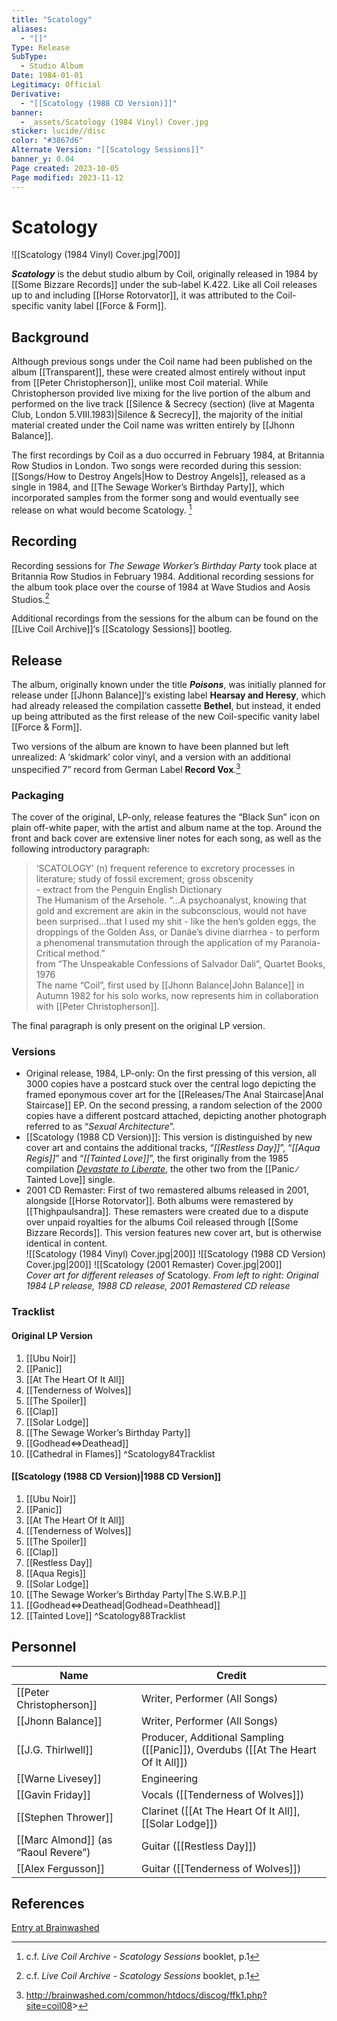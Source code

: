 ```yaml
---
title: "Scatology"
aliases:
  - "[]"
Type: Release
SubType:
  - Studio Album
Date: 1984-01-01
Legitimacy: Official
Derivative:
  - "[[Scatology (1988 CD Version)]]"
banner:
  - _assets/Scatology (1984 Vinyl) Cover.jpg
sticker: lucide//disc
color: "#3867d6"
Alternate Version: "[[Scatology Sessions]]"
banner_y: 0.04
Page created: 2023-10-05
Page modified: 2023-11-12
---
```


# Scatology

![[Scatology (1984 Vinyl) Cover.jpg|700]]

*__Scatology__* is the debut studio album by Coil, originally released in 1984 by [[Some Bizzare Records]] under the sub-label K.422. Like all Coil releases up to and including [[Horse Rotorvator]], it was attributed to the Coil-specific vanity label [[Force & Form]].

## Background

Although previous songs under the Coil name had been published on the album [[Transparent]], these were created almost entirely without input from [[Peter Christopherson]], unlike most Coil material. While Christopherson provided live mixing for the live portion of the album and performed on the live track [[Silence & Secrecy (section) (live at Magenta Club, London 5.VIII.1983)|Silence & Secrecy]], the majority of the initial material created under the Coil name was written entirely by [[Jhonn Balance]].

The first recordings by Coil as a duo occurred in February 1984, at Britannia Row Studios in London. Two songs were recorded during this session: [[Songs/How to Destroy Angels|How to Destroy Angels]], released as a single in 1984, and [[The Sewage Worker’s Birthday Party]], which incorporated samples from the former song and would eventually see release on what would become Scatology. [^1]

## Recording

Recording sessions for *The Sewage Worker’s Birthday Party* took place at Britannia Row Studios in February 1984. Additional recording sessions for the album took place over the course of 1984 at Wave Studios and Aosis Studios.[^1]

Additional recordings from the sessions for the album can be found on the [[Live Coil Archive]]‘s [[Scatology Sessions]] bootleg.

## Release

The album, originally known under the title *__Poisons__*, was initially planned for release under [[Jhonn Balance]]‘s existing label __Hearsay and Heresy__, which had already released the compilation cassette __Bethel__, but instead, it ended up being attributed as the first release of the new Coil-specific vanity label [[Force & Form]].

Two versions of the album are known to have been planned but left unrealized: A ‘skidmark’ color vinyl, and a version with an additional unspecified 7” record from German Label __Record Vox__.[^2]

### Packaging

The cover of the original, LP-only, release features the “Black Sun” icon on plain off-white paper, with the artist and album name at the top. Around the front and back cover are extensive liner notes for each song, as well as the following introductory paragraph:

> ‘SCATOLOGY’ (n) frequent reference to excretory processes in literature; study of fossil excrement; gross obscenity <br> - extract from the Penguin English Dictionary  
> The Humanism of the Arsehole. “…A psychoanalyst, knowing that gold and excrement are akin in the subconscious, would not have been surprised…that I used my shit - like the hen’s golden eggs, the droppings of the Golden Ass, or Danäe’s divine diarrhea - to perform a phenomenal transmutation through the application of my Paranoia-Critical method.” <br> from “The Unspeakable Confessions of Salvador Dali”, Quartet Books, 1976 <br> The name “Coil”, first used by [[Jhonn Balance|John Balance]] in Autumn 1982 for his solo works, now represents him in collaboration with [[Peter Christopherson]].
  

The final paragraph is only present on the original LP version.

### Versions

- Original release, 1984, LP-only: On the first pressing of this version, all 3000 copies have a postcard stuck over the central logo depicting the framed eponymous cover art for the [[Releases/The Anal Staircase|Anal Staircase]] EP. On the second pressing, a random selection of the 2000 copies have a different postcard attached, depicting another photograph referred to as “*Sexual Architecture*”.
- [[Scatology (1988 CD Version)]]: This version is distinguished by new cover art and contains the additional tracks, “*[[Restless Day]]*”, “*[[Aqua Regis]]*” and “*[[Tainted Love]]*”, the first originally from the 1985 compilation *[Devastate to Liberate](https://www.discogs.com/master/21583-Various-Devastate-To-Liberate)*, the other two from the [[Panic ∕ Tainted Love]] single.
- 2001 CD Remaster: First of two remastered albums released in 2001, alongside [[Horse Rotorvator]]. Both albums were remastered by [[Thighpaulsandra]]. These remasters were created due to a dispute over unpaid royalties for the albums Coil released through [[Some Bizzare Records]]. This version features new cover art, but is otherwise identical in content.  
![[Scatology (1984 Vinyl) Cover.jpg|200]] ![[Scatology (1988 CD Version) Cover.jpg|200]] ![[Scatology (2001 Remaster) Cover.jpg|200]]  
*Cover art for different releases of* Scatology. *From left to right: Original 1984 LP release, 1988 CD release, 2001 Remastered CD release*

### Tracklist

#### Original LP Version

1. [[Ubu Noir]]
2. [[Panic]]
3. [[At The Heart Of It All]]
4. [[Tenderness of Wolves]]
5. [[The Spoiler]]
6. [[Clap]]
7. [[Solar Lodge]]
8. [[The Sewage Worker’s Birthday Party]]
9. [[Godhead⇔Deathead]]
10. [[Cathedral in Flames]] ^Scatology84Tracklist

#### [[Scatology (1988 CD Version)|1988 CD Version]]

1. [[Ubu Noir]]
2. [[Panic]]
3. [[At The Heart Of It All]]
4. [[Tenderness of Wolves]]
5. [[The Spoiler]]
6. [[Clap]]
7. [[Restless Day]]
8. [[Aqua Regis]]
9. [[Solar Lodge]]
10. [[The Sewage Worker’s Birthday Party|The S.W.B.P.]]
11. [[Godhead⇔Deathead|Godhead=Deathhead]]
12. [[Tainted Love]] ^Scatology88Tracklist

## Personnel

|Name|Credit|
|---|---|
|[[Peter Christopherson]] | Writer, Performer (All Songs) |
|[[Jhonn Balance]] | Writer, Performer (All Songs) |
|[[J.G. Thirlwell]] | Producer, Additional Sampling ([[Panic]]), Overdubs ([[At The Heart Of It All]]) |
|[[Warne Livesey]] | Engineering |
|[[Gavin Friday]] | Vocals ([[Tenderness of Wolves]]) |
|[[Stephen Thrower]] | Clarinet ([[At The Heart Of It All]], [[Solar Lodge]]) |
|[[Marc Almond]]  (as “Raoul Revere”) | Guitar ([[Restless Day]]) |
|[[Alex Fergusson]] | Guitar ([[Tenderness of Wolves]]) |

## References

[Entry at Brainwashed](<http://brainwashed.com/common/htdocs/discog/ffk1.php?site=coil08>)

[^1]: c.f. *Live Coil Archive - Scatology Sessions* booklet, p.1
[^2]: <http://brainwashed.com/common/htdocs/discog/ffk1.php?site=coil08>>
